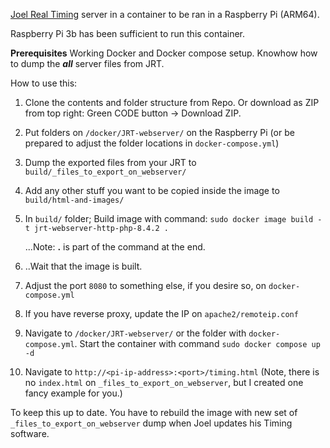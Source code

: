 [Joel Real Timing](https://www.joel-real-timing.com/index_en.html) server in a container to be ran in a Raspberry Pi (ARM64).

Raspberry Pi 3b has been sufficient to run this container.

**Prerequisites** Working Docker and Docker compose setup. Knowhow how to dump the **_all_** server files from JRT.

How to use this:
1. Clone the contents and folder structure from Repo. Or download as ZIP from top right: Green CODE button -> Download ZIP.
2. Put folders on `/docker/JRT-webserver/` on the Raspberry Pi (or be prepared to adjust the folder locations in `docker-compose.yml`)
3. Dump the exported files from your JRT to `build/_files_to_export_on_webserver/`
4. Add any other stuff you want to be copied inside the image to `build/html-and-images/`
5. In `build/` folder; Build image with command: `sudo docker image build -t jrt-webserver-http-php-8.4.2 .`

   ...Note: **.** is part of the command at the end.
   
6. ..Wait that the image is built.
7. Adjust the port `8080` to something else, if you desire so, on `docker-compose.yml`
8. If you have reverse proxy, update the IP on `apache2/remoteip.conf`
9. Navigate to `/docker/JRT-webserver/` or the folder with `docker-compose.yml`. Start the container with command `sudo docker compose up -d`
10. Navigate to `http://<pi-ip-address>:<port>/timing.html` (Note, there is no `index.html` on `_files_to_export_on_webserver`, but I created one fancy example for you.)

To keep this up to date. You have to rebuild the image with new set of `_files_to_export_on_webserver` dump when Joel updates his Timing software.
